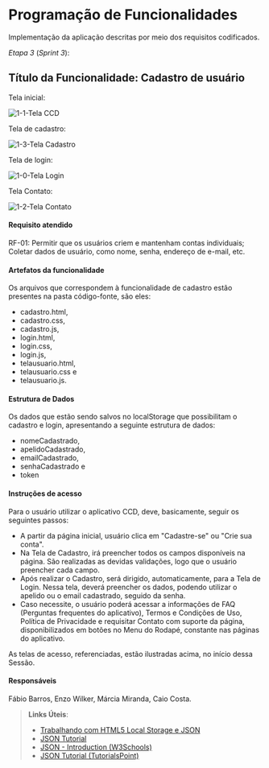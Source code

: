 # Programação de Funcionalidades

Implementação da aplicação descritas por meio dos requisitos codificados. 

*Etapa 3* (_Sprint 3_):

## Título da Funcionalidade: Cadastro de usuário


Tela inicial: 

![1-1-Tela CCD](https://github.com/ICEI-PUC-Minas-PMV-ADS/pmv-ads-2023-2-e1-proj-web-t6-catalogocinematograficodigital/assets/145228139/e287c6d1-cd7f-43fb-9671-1bf006fbf8ec)

Tela de cadastro:

![1-3-Tela Cadastro](https://github.com/ICEI-PUC-Minas-PMV-ADS/pmv-ads-2023-2-e1-proj-web-t6-catalogocinematograficodigital/assets/145228139/7f928744-4549-4a99-b12e-b4c5ab403532)


Tela de login:

![1-0-Tela Login](https://github.com/ICEI-PUC-Minas-PMV-ADS/pmv-ads-2023-2-e1-proj-web-t6-catalogocinematograficodigital/assets/145228139/8f9fda42-ba2b-43d8-a232-4e9f3bf68a75)


Tela Contato:

![1-2-Tela Contato](https://github.com/ICEI-PUC-Minas-PMV-ADS/pmv-ads-2023-2-e1-proj-web-t6-catalogocinematograficodigital/assets/145228139/b05824e5-2a26-42d0-8f37-5c9637b2d297)




#### Requisito atendido

RF-01: Permitir que os usuários criem e mantenham contas individuais; Coletar dados de usuário, como nome, senha, endereço de e-mail, etc.

#### Artefatos da funcionalidade
Os arquivos que correspondem à funcionalidade de cadastro estão presentes na pasta código-fonte, são eles: 
- cadastro.html,
- cadastro.css,
- cadastro.js,
- login.html,
- login.css,
- login.js,
- telausuario.html,
- telausuario.css e
- telausuario.js.

#### Estrutura de Dados

Os dados que estão sendo salvos no localStorage que possibilitam o cadastro e login, apresentando a seguinte estrutura de dados:
- nomeCadastrado, 
- apelidoCadastrado, 
- emailCadastrado, 
- senhaCadastrado e 
- token

#### Instruções de acesso

Para o usuário utilizar o aplicativo CCD, deve, basicamente, seguir os seguintes passos:
- A partir da página inicial, usuário clica em "Cadastre-se" ou "Crie sua conta".
- Na Tela de Cadastro, irá preencher todos os campos disponíveis na página. São realizadas as devidas validações, logo que o usuário preencher cada campo.
- Após realizar o Cadastro, será dirigido, automaticamente, para a Tela de Login. Nessa tela, deverá preencher os dados, podendo utilizar o apelido ou o email cadastrado, seguido da senha.
- Caso necessite, o usuário poderá acessar a informações de FAQ (Perguntas frequentes do aplicativo), Termos e Condições de Uso, Política de Privacidade e requisitar Contato com suporte da página, disponibilizados em botões no Menu do Rodapé, constante nas páginas do aplicativo.

As telas de acesso, referenciadas, estão ilustradas acima, no início dessa Sessão.

#### Responsáveis

Fábio Barros, Enzo Wilker, Márcia Miranda, Caio Costa.



> **Links Úteis**:
> - [Trabalhando com HTML5 Local Storage e JSON](https://www.devmedia.com.br/trabalhando-com-html5-local-storage-e-json/29045)
> - [JSON Tutorial](https://www.w3resource.com/JSON)
> - [JSON - Introduction (W3Schools)](https://www.w3schools.com/js/js_json_intro.asp)
> - [JSON Tutorial (TutorialsPoint)](https://www.tutorialspoint.com/json/index.htm)
